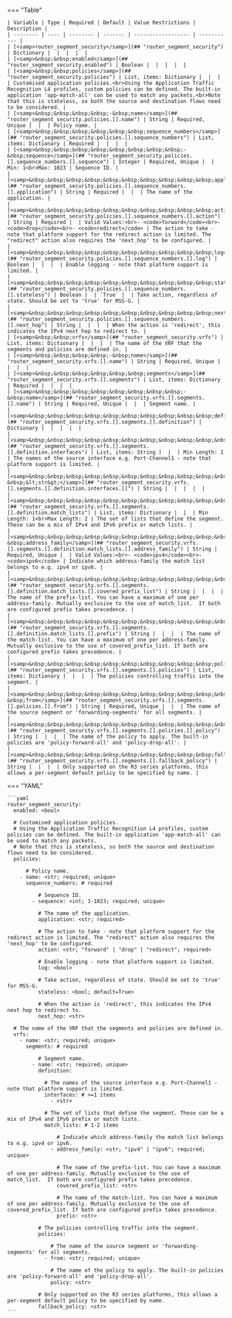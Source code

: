 <!--
  ~ Copyright (c) 2024 Arista Networks, Inc.
  ~ Use of this source code is governed by the Apache License 2.0
  ~ that can be found in the LICENSE file.
  -->
=== "Table"

    | Variable | Type | Required | Default | Value Restrictions | Description |
    | -------- | ---- | -------- | ------- | ------------------ | ----------- |
    | [<samp>router_segment_security</samp>](## "router_segment_security") | Dictionary |  |  |  |  |
    | [<samp>&nbsp;&nbsp;enabled</samp>](## "router_segment_security.enabled") | Boolean |  |  |  |  |
    | [<samp>&nbsp;&nbsp;policies</samp>](## "router_segment_security.policies") | List, items: Dictionary |  |  |  | Customised application policies.<br>Using the Application Traffic Recognition L4 profiles, custom policies can be defined. The built-in application 'app-match-all' can be used to match any packets.<br>Note that this is stateless, so both the source and destination flows need to be considered. |
    | [<samp>&nbsp;&nbsp;&nbsp;&nbsp;-&nbsp;name</samp>](## "router_segment_security.policies.[].name") | String | Required, Unique |  |  | Policy name. |
    | [<samp>&nbsp;&nbsp;&nbsp;&nbsp;&nbsp;&nbsp;sequence_numbers</samp>](## "router_segment_security.policies.[].sequence_numbers") | List, items: Dictionary | Required |  |  |  |
    | [<samp>&nbsp;&nbsp;&nbsp;&nbsp;&nbsp;&nbsp;&nbsp;&nbsp;-&nbsp;sequence</samp>](## "router_segment_security.policies.[].sequence_numbers.[].sequence") | Integer | Required, Unique |  | Min: 1<br>Max: 1023 | Sequence ID. |
    | [<samp>&nbsp;&nbsp;&nbsp;&nbsp;&nbsp;&nbsp;&nbsp;&nbsp;&nbsp;&nbsp;application</samp>](## "router_segment_security.policies.[].sequence_numbers.[].application") | String | Required |  |  | The name of the application. |
    | [<samp>&nbsp;&nbsp;&nbsp;&nbsp;&nbsp;&nbsp;&nbsp;&nbsp;&nbsp;&nbsp;action</samp>](## "router_segment_security.policies.[].sequence_numbers.[].action") | String | Required |  | Valid Values:<br>- <code>forward</code><br>- <code>drop</code><br>- <code>redirect</code> | The action to take - note that platform support for the redirect action is limited. The "redirect" action also requires the 'next_hop' to be configured. |
    | [<samp>&nbsp;&nbsp;&nbsp;&nbsp;&nbsp;&nbsp;&nbsp;&nbsp;&nbsp;&nbsp;log</samp>](## "router_segment_security.policies.[].sequence_numbers.[].log") | Boolean |  |  |  | Enable logging - note that platform support is limited. |
    | [<samp>&nbsp;&nbsp;&nbsp;&nbsp;&nbsp;&nbsp;&nbsp;&nbsp;&nbsp;&nbsp;stateless</samp>](## "router_segment_security.policies.[].sequence_numbers.[].stateless") | Boolean |  | `True` |  | Take action, regardless of state. Should be set to 'true' for MSS-G. |
    | [<samp>&nbsp;&nbsp;&nbsp;&nbsp;&nbsp;&nbsp;&nbsp;&nbsp;&nbsp;&nbsp;next_hop</samp>](## "router_segment_security.policies.[].sequence_numbers.[].next_hop") | String |  |  |  | When the action is 'redirect', this indicates the IPv4 next hop to redirect to. |
    | [<samp>&nbsp;&nbsp;vrfs</samp>](## "router_segment_security.vrfs") | List, items: Dictionary |  |  |  | The name of the VRF that the segments and policies are defined in. |
    | [<samp>&nbsp;&nbsp;&nbsp;&nbsp;-&nbsp;name</samp>](## "router_segment_security.vrfs.[].name") | String | Required, Unique |  |  |  |
    | [<samp>&nbsp;&nbsp;&nbsp;&nbsp;&nbsp;&nbsp;segments</samp>](## "router_segment_security.vrfs.[].segments") | List, items: Dictionary | Required |  |  |  |
    | [<samp>&nbsp;&nbsp;&nbsp;&nbsp;&nbsp;&nbsp;&nbsp;&nbsp;-&nbsp;name</samp>](## "router_segment_security.vrfs.[].segments.[].name") | String | Required, Unique |  |  | Segment name. |
    | [<samp>&nbsp;&nbsp;&nbsp;&nbsp;&nbsp;&nbsp;&nbsp;&nbsp;&nbsp;&nbsp;definition</samp>](## "router_segment_security.vrfs.[].segments.[].definition") | Dictionary |  |  |  |  |
    | [<samp>&nbsp;&nbsp;&nbsp;&nbsp;&nbsp;&nbsp;&nbsp;&nbsp;&nbsp;&nbsp;&nbsp;&nbsp;interfaces</samp>](## "router_segment_security.vrfs.[].segments.[].definition.interfaces") | List, items: String |  |  | Min Length: 1 | The names of the source interface e.g. Port-Channel1 - note that platform support is limited. |
    | [<samp>&nbsp;&nbsp;&nbsp;&nbsp;&nbsp;&nbsp;&nbsp;&nbsp;&nbsp;&nbsp;&nbsp;&nbsp;&nbsp;&nbsp;-&nbsp;&lt;str&gt;</samp>](## "router_segment_security.vrfs.[].segments.[].definition.interfaces.[]") | String |  |  |  |  |
    | [<samp>&nbsp;&nbsp;&nbsp;&nbsp;&nbsp;&nbsp;&nbsp;&nbsp;&nbsp;&nbsp;&nbsp;&nbsp;match_lists</samp>](## "router_segment_security.vrfs.[].segments.[].definition.match_lists") | List, items: Dictionary |  |  | Min Length: 1<br>Max Length: 2 | The set of lists that define the segment. These can be a mix of IPv4 and IPv6 prefix or match lists. |
    | [<samp>&nbsp;&nbsp;&nbsp;&nbsp;&nbsp;&nbsp;&nbsp;&nbsp;&nbsp;&nbsp;&nbsp;&nbsp;&nbsp;&nbsp;-&nbsp;address_family</samp>](## "router_segment_security.vrfs.[].segments.[].definition.match_lists.[].address_family") | String | Required, Unique |  | Valid Values:<br>- <code>ipv4</code><br>- <code>ipv6</code> | Indicate which address-family the match list belongs to e.g. ipv4 or ipv6. |
    | [<samp>&nbsp;&nbsp;&nbsp;&nbsp;&nbsp;&nbsp;&nbsp;&nbsp;&nbsp;&nbsp;&nbsp;&nbsp;&nbsp;&nbsp;&nbsp;&nbsp;covered_prefix_list</samp>](## "router_segment_security.vrfs.[].segments.[].definition.match_lists.[].covered_prefix_list") | String |  |  |  | The name of the prefix-list. You can have a maximum of one per address-family. Mutually exclusive to the use of match_list.  If both are configured prefix takes precedence. |
    | [<samp>&nbsp;&nbsp;&nbsp;&nbsp;&nbsp;&nbsp;&nbsp;&nbsp;&nbsp;&nbsp;&nbsp;&nbsp;&nbsp;&nbsp;&nbsp;&nbsp;prefix</samp>](## "router_segment_security.vrfs.[].segments.[].definition.match_lists.[].prefix") | String |  |  |  | The name of the match-list. You can have a maximum of one per address-family. Mutually exclusive to the use of covered_prefix_list. If both are configured prefix takes precedence. |
    | [<samp>&nbsp;&nbsp;&nbsp;&nbsp;&nbsp;&nbsp;&nbsp;&nbsp;&nbsp;&nbsp;policies</samp>](## "router_segment_security.vrfs.[].segments.[].policies") | List, items: Dictionary |  |  |  | The policies controlling traffic into the segment. |
    | [<samp>&nbsp;&nbsp;&nbsp;&nbsp;&nbsp;&nbsp;&nbsp;&nbsp;&nbsp;&nbsp;&nbsp;&nbsp;-&nbsp;from</samp>](## "router_segment_security.vrfs.[].segments.[].policies.[].from") | String | Required, Unique |  |  | The name of the source segment or 'forwarding-segments' for all segments. |
    | [<samp>&nbsp;&nbsp;&nbsp;&nbsp;&nbsp;&nbsp;&nbsp;&nbsp;&nbsp;&nbsp;&nbsp;&nbsp;&nbsp;&nbsp;policy</samp>](## "router_segment_security.vrfs.[].segments.[].policies.[].policy") | String |  |  |  | The name of the policy to apply. The built-in policies are 'policy-forward-all' and 'policy-drop-all'. |
    | [<samp>&nbsp;&nbsp;&nbsp;&nbsp;&nbsp;&nbsp;&nbsp;&nbsp;&nbsp;&nbsp;fallback_policy</samp>](## "router_segment_security.vrfs.[].segments.[].fallback_policy") | String |  |  |  | Only supported on the R3 series platforms, this allows a per-segment default policy to be specified by name. |

=== "YAML"

    ```yaml
    router_segment_security:
      enabled: <bool>

      # Customised application policies.
      # Using the Application Traffic Recognition L4 profiles, custom policies can be defined. The built-in application 'app-match-all' can be used to match any packets.
      # Note that this is stateless, so both the source and destination flows need to be considered.
      policies:

          # Policy name.
        - name: <str; required; unique>
          sequence_numbers: # required

              # Sequence ID.
            - sequence: <int; 1-1023; required; unique>

              # The name of the application.
              application: <str; required>

              # The action to take - note that platform support for the redirect action is limited. The "redirect" action also requires the 'next_hop' to be configured.
              action: <str; "forward" | "drop" | "redirect"; required>

              # Enable logging - note that platform support is limited.
              log: <bool>

              # Take action, regardless of state. Should be set to 'true' for MSS-G.
              stateless: <bool; default=True>

              # When the action is 'redirect', this indicates the IPv4 next hop to redirect to.
              next_hop: <str>

      # The name of the VRF that the segments and policies are defined in.
      vrfs:
        - name: <str; required; unique>
          segments: # required

              # Segment name.
            - name: <str; required; unique>
              definition:

                # The names of the source interface e.g. Port-Channel1 - note that platform support is limited.
                interfaces: # >=1 items
                  - <str>

                # The set of lists that define the segment. These can be a mix of IPv4 and IPv6 prefix or match lists.
                match_lists: # 1-2 items

                    # Indicate which address-family the match list belongs to e.g. ipv4 or ipv6.
                  - address_family: <str; "ipv4" | "ipv6"; required; unique>

                    # The name of the prefix-list. You can have a maximum of one per address-family. Mutually exclusive to the use of match_list.  If both are configured prefix takes precedence.
                    covered_prefix_list: <str>

                    # The name of the match-list. You can have a maximum of one per address-family. Mutually exclusive to the use of covered_prefix_list. If both are configured prefix takes precedence.
                    prefix: <str>

              # The policies controlling traffic into the segment.
              policies:

                  # The name of the source segment or 'forwarding-segments' for all segments.
                - from: <str; required; unique>

                  # The name of the policy to apply. The built-in policies are 'policy-forward-all' and 'policy-drop-all'.
                  policy: <str>

              # Only supported on the R3 series platforms, this allows a per-segment default policy to be specified by name.
              fallback_policy: <str>
    ```
